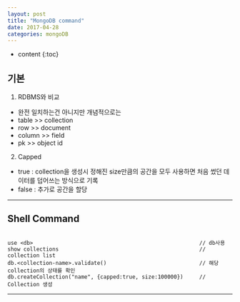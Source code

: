 ```yaml
---
layout: post
title: "MongoDB command"
date: 2017-04-28
categories: mongoDB
---
```


* content
{:toc}

## 기본
1. RDBMS와 비교
* 완전 일치하는건 아니지만 개념적으로는
* table >> collection
* row >> document
* column >> field
* pk >> object id

2. Capped
* true : collection을 생성시 정해진 size만큼의 공간을 모두 사용하면 처음 썼던 데이터를 덥어쓰는 방식으로 기록
* false : 추가로 공간을 할당 
***

## Shell Command
```

use <db>                                                    // db사용
show collections                                            // collection list
db.<collection-name>.validate()                             // 해당 collection의 상태를 확인
db.createCollection("name", {capped:true, size:100000})     // Collection 생성

```
***